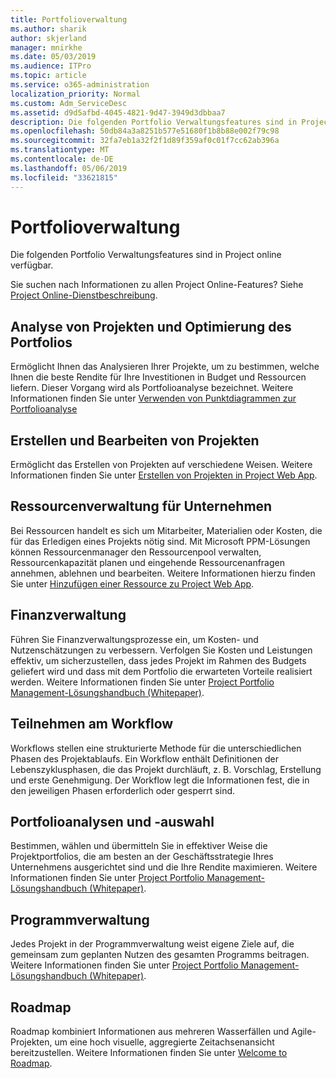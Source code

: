 ```yaml
---
title: Portfolioverwaltung
ms.author: sharik
author: skjerland
manager: mnirkhe
ms.date: 05/03/2019
ms.audience: ITPro
ms.topic: article
ms.service: o365-administration
localization_priority: Normal
ms.custom: Adm_ServiceDesc
ms.assetid: d9d5afbd-4045-4821-9d47-3949d3dbbaa7
description: Die folgenden Portfolio Verwaltungsfeatures sind in Project online verfügbar.
ms.openlocfilehash: 50db84a3a8251b577e51680f1b8b88e002f79c98
ms.sourcegitcommit: 32fa7eb1a32f2f1d89f359af0c01f7cc62ab396a
ms.translationtype: MT
ms.contentlocale: de-DE
ms.lasthandoff: 05/06/2019
ms.locfileid: "33621815"
---
```

# <a name="portfolio-management"></a>Portfolioverwaltung

Die folgenden Portfolio Verwaltungsfeatures sind in Project online verfügbar.
  
Sie suchen nach Informationen zu allen Project Online-Features? Siehe [Project Online-Dienstbeschreibung](project-online-service-description.md).
  
## <a name="analyze-projects-and-optimize-portfolio"></a>Analyse von Projekten und Optimierung des Portfolios
<a name="bkmk_AnalyzeProjects"> </a>

Ermöglicht Ihnen das Analysieren Ihrer Projekte, um zu bestimmen, welche Ihnen die beste Rendite für Ihre Investitionen in Budget und Ressourcen liefern. Dieser Vorgang wird als Portfolioanalyse bezeichnet. Weitere Informationen finden Sie unter [Verwenden von Punktdiagrammen zur Portfolioanalyse](http://go.microsoft.com/fwlink/?LinkID=823665&amp;clcid=0x409)
  
## <a name="create-and-edit-projects"></a>Erstellen und Bearbeiten von Projekten
<a name="bkmk_CreateAndEditProjects"> </a>

Ermöglicht das Erstellen von Projekten auf verschiedene Weisen. Weitere Informationen finden Sie unter [Erstellen von Projekten in Project Web App](http://go.microsoft.com/fwlink/?LinkID=746895&amp;clcid=0x409).
  
## <a name="enterprise-resource-management"></a>Ressourcenverwaltung für Unternehmen
<a name="bkmk_ResourceManagement"> </a>

Bei Ressourcen handelt es sich um Mitarbeiter, Materialien oder Kosten, die für das Erledigen eines Projekts nötig sind. Mit Microsoft PPM-Lösungen können Ressourcenmanager den Ressourcenpool verwalten, Ressourcenkapazität planen und eingehende Ressourcenanfragen annehmen, ablehnen und bearbeiten. Weitere Informationen hierzu finden Sie unter [Hinzufügen einer Ressource zu Project Web App](https://go.microsoft.com/fwlink/p/?LinkId=271320).
  
## <a name="financial-management"></a>Finanzverwaltung
<a name="bkmk_FinancialManagement"> </a>

Führen Sie Finanzverwaltungsprozesse ein, um Kosten- und Nutzenschätzungen zu verbessern. Verfolgen Sie Kosten und Leistungen effektiv, um sicherzustellen, dass jedes Projekt im Rahmen des Budgets geliefert wird und dass mit dem Portfolio die erwarteten Vorteile realisiert werden. Weitere Informationen finden Sie unter [Project Portfolio Management-Lösungshandbuch (Whitepaper)](https://go.microsoft.com/fwlink/p/?LinkId=402633).
  
## <a name="participate-in-workflow"></a>Teilnehmen am Workflow
<a name="bkmk_ParticipateInWorkflow"> </a>

Workflows stellen eine strukturierte Methode für die unterschiedlichen Phasen des Projektablaufs. Ein Workflow enthält Definitionen der Lebenszyklusphasen, die das Projekt durchläuft, z. B. Vorschlag, Erstellung und erste Genehmigung. Der Workflow legt die Informationen fest, die in den jeweiligen Phasen erforderlich oder gesperrt sind.
  
## <a name="portfolio-analytics-and-selection"></a>Portfolioanalysen und -auswahl
<a name="bkmk_PortfolioAnalyticsandSelection"> </a>

Bestimmen, wählen und übermitteln Sie in effektiver Weise die Projektportfolios, die am besten an der Geschäftsstrategie Ihres Unternehmens ausgerichtet sind und die Ihre Rendite maximieren. Weitere Informationen finden Sie unter [Project Portfolio Management-Lösungshandbuch (Whitepaper)](https://go.microsoft.com/fwlink/p/?LinkId=402633).
  
## <a name="program-management"></a>Programmverwaltung
<a name="bkmk_ProgramManagement"> </a>

Jedes Projekt in der Programmverwaltung weist eigene Ziele auf, die gemeinsam zum geplanten Nutzen des gesamten Programms beitragen. Weitere Informationen finden Sie unter [Project Portfolio Management-Lösungshandbuch (Whitepaper)](https://go.microsoft.com/fwlink/p/?LinkId=402633).
  
## <a name="roadmap"></a>Roadmap
Roadmap kombiniert Informationen aus mehreren Wasserfällen und Agile-Projekten, um eine hoch visuelle, aggregierte Zeitachsenansicht bereitzustellen. Weitere Informationen finden Sie unter [Welcome to Roadmap](https://support.office.com/article/video-welcome-to-roadmap-57764149-51b8-468f-a50d-9ea6a4fd835a).

